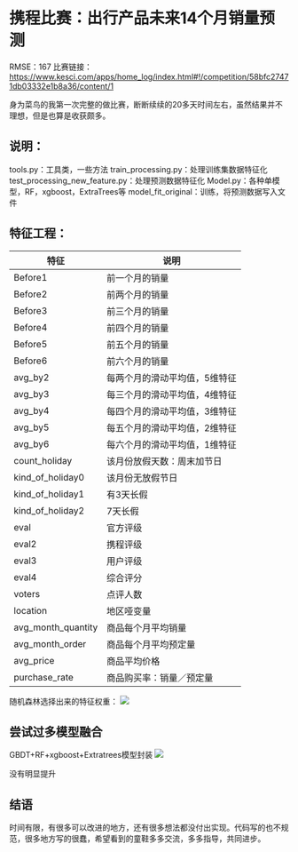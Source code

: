# 携程比赛：出行产品未来14个月销量预测

RMSE：167
比赛链接：https://www.kesci.com/apps/home_log/index.html#!/competition/58bfc27471db03332e1b8a36/content/1

身为菜鸟的我第一次完整的做比赛，断断续续的20多天时间左右，虽然结果并不理想，但是也算是收获颇多。

## 说明：
tools.py：工具类，一些方法
train_processing.py：处理训练集数据特征化
test_processing_new_feature.py：处理预测数据特征化
Model.py：各种单模型，RF，xgboost，ExtraTrees等
model_fit_original：训练，将预测数据写入文件

## 特征工程：

| 特征 | 说明 |
| --- | --- |
| Before1  | 前一个月的销量 |
| Before2 | 前两个月的销量 |
| Before3 | 前三个月的销量 |
| Before4 | 前四个月的销量 |
| Before5 | 前五个月的销量 |
| Before6 | 前六个月的销量 |
| avg_by2 | 每两个月的滑动平均值，5维特征 |
| avg_by3 | 每三个月的滑动平均值，4维特征 |
| avg_by4 | 每四个月的滑动平均值，3维特征 |
| avg_by5 | 每五个月的滑动平均值，2维特征 |
| avg_by6 | 每六个月的滑动平均值，1维特征 |
| count_holiday  | 该月份放假天数：周末加节日 |
| kind_of_holiday0 | 该月份无放假节日 |
| kind_of_holiday1 | 有3天长假 |
| kind_of_holiday2 | 7天长假 |
| eval | 官方评级 |
| eval2 | 携程评级 |
| eval3 | 用户评级 |
| eval4 | 综合评分  |
| voters | 点评人数 |
| location | 地区哑变量 |
| avg_month_quantity | 商品每个月平均销量 |
| avg_month_order | 商品每个月平均预定量 |
| avg_price | 商品平均价格 |
| purchase_rate | 商品购买率：销量／预定量  |

随机森林选择出来的特征权重：
![](http://upload-images.jianshu.io/upload_images/2127249-20f4e7603114d43d.png?imageMogr2/auto-orient/strip%7CimageView2/2/w/1240)



## 尝试过多模型融合 
GBDT+RF+xgboost+Extratrees模型封装
![](http://upload-images.jianshu.io/upload_images/2127249-5f6a9f3f5a122192.jpg?imageMogr2/auto-orient/strip%7CimageView2/2/w/1240)

没有明显提升

## 结语
时间有限，有很多可以改进的地方，还有很多想法都没付出实现。代码写的也不规范，很多地方写的很蠢，希望看到的童鞋多多交流，多多指导，共同进步。

